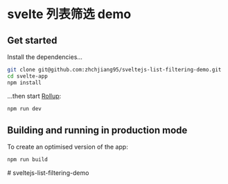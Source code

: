 # svelte 列表筛选 demo

## Get started

Install the dependencies...

```bash
git clone git@github.com:zhchjiang95/sveltejs-list-filtering-demo.git
cd svelte-app
npm install
```

...then start [Rollup](https://rollupjs.org):

```bash
npm run dev
```

## Building and running in production mode

To create an optimised version of the app:

```bash
npm run build
```
#   s v e l t e j s - l i s t - f i l t e r i n g - d e m o  
 